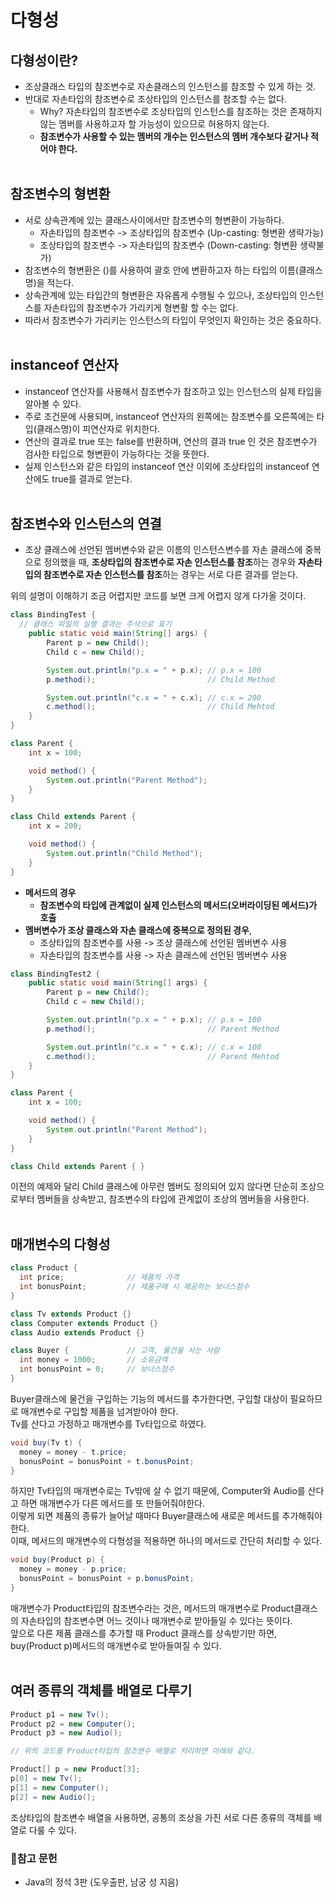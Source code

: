 # 다형성
## 다형성이란?
- 조상클래스 타입의 참조변수로 자손클래스의 인스턴스를 참조할 수 있게 하는 것.
- 반대로 자손타입의 참조변수로 조상타입의 인스턴스를 참조할 수는 없다.
  - Why? 자손타입의 참조변수로 조상타입의 인스턴스를 참조하는 것은 존재하지 않는 멤버를 사용하고자 할 가능성이 있으므로 허용하지 않는다.
  - __참조변수가 사용할 수 있는 멤버의 개수는 인스턴스의 멤버 개수보다 같거나 적어야 한다.__
  <br><br>
## 참조변수의 형변환
- 서로 상속관계에 있는 클래스사이에서만 참조변수의 형변환이 가능하다.
  - 자손타입의 참조변수 -> 조상타입의 참조변수 (Up-casting: 형변환 생략가능)
  - 조상타입의 참조변수 -> 자손타입의 참조변수 (Down-casting: 형변환 생략불가)
- 참조변수의 형변환은 ()를 사용하여 괄호 안에 변환하고자 하는 타입의 이름(클래스명)을 적는다. 
- 상속관계에 있는 타입간의 형변환은 자유롭게 수행될 수 있으나, 조상타입의 인스턴스를 자손타입의 참조변수가 가리키게 형변활 할 수는 없다.
- 따라서 참조변수가 가리키는 인스턴스의 타입이 무엇인지 확인하는 것은 중요하다.
<br><br>
## instanceof 연산자
- instanceof 연산자를 사용해서 참조변수가 참조하고 있는 인스턴스의 실제 타입을 알아볼 수 있다.
- 주로 조건문에 사용되며, instanceof 연산자의 왼쪽에는 참조변수를 오른쪽에는 타입(클래스명)이 피연산자로 위치한다.
- 연산의 결과로 true 또는 false를 반환하며, 연산의 결과 true 인 것은 참조변수가 검사한 타입으로 형변환이 가능하다는 것을 뜻한다.
- 실제 인스턴스와 같은 타입의 instanceof 연산 이외에 조상타입의 instanceof 연산에도 true를 결과로 얻는다.
<br><br>
## 참조변수와 인스턴스의 연결
- 조상 클래스에 선언된 멤버변수와 같은 이름의 인스턴스변수를 자손 클래스에 중복으로 정의했을 때, **조상타입의 참조변수로 자손 인스턴스를 참조**하는 경우와 **자손타입의 참조변수로 자손 인스턴스를 참조**하는 경우는 서로 다른 결과를 얻는다.
  

위의 설명이 이해하기 조금 어렵지만 코드를 보면 크게 어렵지 않게 다가올 것이다.

```java
class BindingTest {
  // 클래스 파일의 실행 결과는 주석으로 표기
    public static void main(String[] args) {
        Parent p = new Child();
        Child c = new Child();

        System.out.println("p.x = " + p.x); // p.x = 100
        p.method();                         // Child Method

        System.out.println("c.x = " + c.x); // c.x = 200
        c.method();                         // Child Mehtod
    }
}

class Parent {
    int x = 100;

    void method() {
        System.out.println("Parent Method");
    }
}

class Child extends Parent {
    int x = 200;

    void method() {
        System.out.println("Child Method");
    }
}
```
- **메서드의 경우** 
  - **참조변수의 타입에 관계없이 실제 인스턴스의 메서드(오버라이딩된 메서드)가 호출**
- **멤버변수가 조상 클래스와 자손 클래스에 중복으로 정의된 경우**, 
  - 조상타입의 참조변수를 사용 -> 조상 클래스에 선언된 멤버변수 사용
  - 자손타입의 참조변수를 사용 -> 자손 클래스에 선언된 멤버변수 사용

```java
class BindingTest2 {
    public static void main(String[] args) {
        Parent p = new Child();
        Child c = new Child();

        System.out.println("p.x = " + p.x); // p.x = 100
        p.method();                         // Parent Method

        System.out.println("c.x = " + c.x); // c.x = 100
        c.method();                         // Parent Mehtod
    }
}

class Parent {
    int x = 100;

    void method() {
        System.out.println("Parent Method");
    }
}

class Child extends Parent { }
```
이전의 예제와 달리 Child 클래스에 아무런 멤버도 정의되어 있지 않다면 단순히 조상으로부터 멤버들을 상속받고, 참조변수의 타입에 관계없이 조상의 멤버들을 사용한다.
<br><br>
## 매개변수의 다형성

```java
class Product {
  int price;              // 제품의 가격
  int bonusPoint;         // 제품구매 시 제공하는 보너스점수
}

class Tv extends Product {}
class Computer extends Product {}
class Audio extends Product {}

class Buyer {             // 고객, 물건을 사는 사람
  int money = 1000;       // 소유금액
  int bonusPoint = 0;     // 보너스점수
}
```
Buyer클래스에 물건을 구입하는 기능의 메서드를 추가한다면, 구입할 대상이 필요하므로 매개변수로 구입할 제품을 넘겨받아야 한다.<br> Tv를 산다고 가정하고 매개변수를 Tv타입으로 하였다.

```java
void buy(Tv t) {
  money = money - t.price;
  bonusPoint = bonusPoint + t.bonusPoint;
}
```
하지만 Tv타입의 매개변수로는 Tv밖에 살 수 없기 때문에, Computer와 Audio를 산다고 하면 매개변수가 다른 메서드를 또 만들어줘야한다.<br> 이렇게 되면 제품의 종류가 늘어날 때마다 Buyer클래스에 새로운 메서드를 추가해줘야 한다.<br>
이때, 메서드의 매개변수의 다형성을 적용하면 하나의 메서드로 간단히 처리할 수 있다.

```java
void buy(Product p) {
  money = money - p.price;
  bonusPoint = bonusPoint + p.bonusPoint;
}
```
매개변수가 Product타입의 참조변수라는 것은, 메서드의 매개변수로 Product클래스의 자손타입의 참조변수면 어느 것이나 매개변수로 받아들일 수 있다는 뜻이다.<br>
앞으로 다른 제품 클래스를 추가할 때 Product 클래스를 상속받기만 하면, buy(Product p)메서드의 매개변수로 받아들여질 수 있다.
<br><br>
## 여러 종류의 객체를 배열로 다루기

```java
Product p1 = new Tv();
Product p2 = new Computer();
Product p3 = new Audio();

// 위의 코드를 Product타입의 참조변수 배열로 처리하면 아래와 같다.

Product[] p = new Product[3];
p[0] = new Tv();
p[1] = new Computer();
p[2] = new Audio();
```
조상타입의 참조변수 배열을 사용하면, 공통의 조상을 가진 서로 다른 종류의 객체를 배열로 다룰 수 있다.

### 📝참고 문헌

- Java의 정석 3판 (도우출판, 남궁 성 지음)